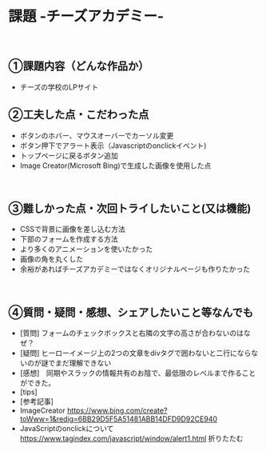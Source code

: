# 課題 -チーズアカデミー-
​
## ①課題内容（どんな作品か）
- チーズの学校のLPサイト
​
## ②工夫した点・こだわった点
- ボタンのホバー、マウスオーバーでカーソル変更
- ボタン押下でアラート表示（Javascriptのonclickイベント)
- トップページに戻るボタン追加
- Image Creator(Microsoft Bing)で生成した画像を使用した点

​
## ③難しかった点・次回トライしたいこと(又は機能)
- CSSで背景に画像を差し込む方法
- 下部のフォームを作成する方法
- より多くのアニメーションを使いたかった
- 画像の角を丸くした
- 余裕があればチーズアカデミーではなくオリジナルページも作りたかった

​
## ④質問・疑問・感想、シェアしたいこと等なんでも
- [質問] フォームのチェックボックスと右隣の文字の高さが合わないのはなぜ？
- [疑問] ヒーローイメージ上の2つの文章をdivタグで囲わないと二行にならないのが謎でまだ理解できない
- [感想]　同期やスラックの情報共有のお陰で、最低限のレベルまで作ることができた。
- [tips]
- [参考記事]
- ImageCreator https://www.bing.com/create?toWww=1&redig=6BB29D5F5A51481ABB14DFD9D92CE940
- JavaScriptのonclickについて　https://www.tagindex.com/javascript/window/alert1.html
折りたたむ




